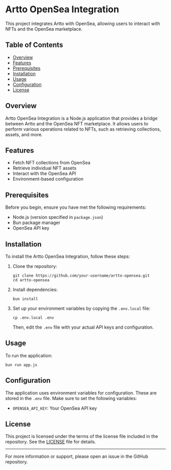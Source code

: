 # Artto OpenSea Integration

This project integrates Artto with OpenSea, allowing users to interact with NFTs and the OpenSea marketplace.

## Table of Contents

- [Overview](#overview)
- [Features](#features)
- [Prerequisites](#prerequisites)
- [Installation](#installation)
- [Usage](#usage)
- [Configuration](#configuration)
- [License](#license)

## Overview

Artto OpenSea Integration is a Node.js application that provides a bridge between Artto and the OpenSea NFT marketplace. It allows users to perform various operations related to NFTs, such as retrieving collections, assets, and more.

## Features

- Fetch NFT collections from OpenSea
- Retrieve individual NFT assets
- Interact with the OpenSea API
- Environment-based configuration

## Prerequisites

Before you begin, ensure you have met the following requirements:

- Node.js (version specified in `package.json`)
- Bun package manager
- OpenSea API key

## Installation

To install the Artto OpenSea Integration, follow these steps:

1. Clone the repository:
   ```
   git clone https://github.com/your-username/artto-opensea.git
   cd artto-opensea
   ```

2. Install dependencies:
   ```
   bun install
   ```

3. Set up your environment variables by copying the `.env.local` file:
   ```
   cp .env.local .env
   ```
   Then, edit the `.env` file with your actual API keys and configuration.

## Usage

To run the application:

```
bun run app.js
```

## Configuration

The application uses environment variables for configuration. These are stored in the `.env` file. Make sure to set the following variables:

- `OPENSEA_API_KEY`: Your OpenSea API key

## License

This project is licensed under the terms of the license file included in the repository. See the [LICENSE](LICENSE) file for details.

---

For more information or support, please open an issue in the GitHub repository.
